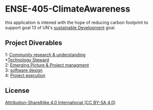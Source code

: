 # ENSE-405-ClimateAwareness
this application is intened with the hope of reducing carbon footprint to support goal 13 of UN's [sustainable Development](https://www.un.org/sustainabledevelopment/climate-change/) goal.


## Project Diverables
1: [Community research & understanding](https://github.com/moehared/ENSE-405-Community_car_pool/tree/main/Documentation/Community%20research%20%26%20understanding) <br />
*[Technology Steward](https://github.com/moehared/ENSE-405-ClimateAwareness/blob/main/Documentation/Community%20research%20%26%20understanding/P01%20-%20405%20-%20Activity%20-%20Technology%20Steward.pdf) <br />
2: [Emerging Picture & Project managment](https://github.com/moehared/ENSE-405-ClimateAwareness/tree/main/Documentation/Emerging%20Picture%20%26%20Project%20managment) <br />
3: [software design](https://github.com/moehared/ENSE-405-Community_car_pool/tree/main/Documentation/software%20design) <br />
4: [Project execution](https://github.com/moehared/ENSE-405-ClimateAwareness/tree/main/app) <br />


## License 

[Attribution-ShareAlike 4.0 International (CC BY-SA 4.0)](https://creativecommons.org/licenses/by-sa/4.0/)
